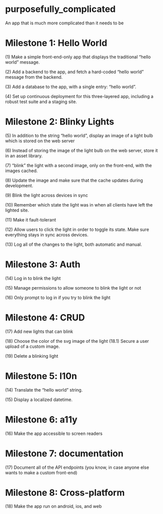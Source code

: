 # purposefully_complicated
An app that is much more complicated than it needs to be

Milestone 1: Hello World
===

(1) Make a simple front-end-only app that displays the traditional “hello world” message.

(2) Add a backend to the app, and fetch a hard-coded “hello world” message from the backend.

(3) Add a database to the app, with a single entry: “hello world”.

(4) Set up continuous deployment for this three-layered app, including a robust test suite and a staging site.

Milestone 2: Blinky Lights
====

(5) In addition to the string “hello world”, display an image of a light bulb which is stored on the web server

(6) Instead of storing the image of the light bulb on the web server, store it in an asset library.

(7) “blink” the light with a second image, only on the front-end, with the images cached.

(8) Update the image and make sure that the cache updates during development.

(9) Blink the light across devices in sync

(10) Remember which state the light was in when all clients have left the lighted site.

(11) Make it fault-tolerant

(12) Allow users to click the light in order to toggle its state. Make sure everything stays in sync across devices.

(13) Log all of the changes to the light, both automatic and manual.

Milestone 3: Auth
===

(14) Log in to blink the light

(15) Manage permissions to allow someone to blink the light or not

(16) Only prompt to log in if you try to blink the light

Milestone 4: CRUD
===

(17) Add new lights that can blink

(18) Choose the color of the svg image of the light
(18.1) Secure a user upload of a custom image.

(19) Delete a blinking light

Milestone 5: l10n
===

(14) Translate the “hello world” string.

(15) Display a localized datetime.

Milestone 6: a11y
===

(16) Make the app accessible to screen readers

Milestone 7: documentation
===

(17) Document all of the API endpoints (you know, in case anyone else wants to make a custom front-end)

Milestone 8: Cross-platform
===

(18) Make the app run on android, ios, and web